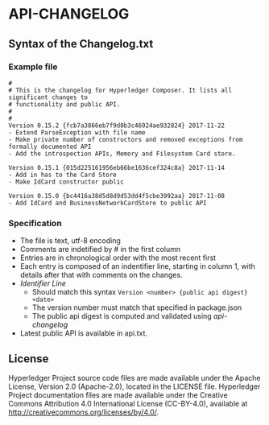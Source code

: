 # API-CHANGELOG

## Syntax of the Changelog.txt

### Example file
```
#
# This is the changelog for Hyperledger Composer. It lists all significant changes to
# functionality and public API.
#
#
Version 0.15.2 {fcb7a3866eb7f9d0b3c46924ae932824} 2017-11-22
- Extend ParseException with file name
- Make private number of constructors and removed exceptions from formally documented API
- Add the introspection APIs, Memory and Filesystem Card store.

Version 0.15.1 {015d225161956eb66be1636cef324c8a} 2017-11-14
- Add in has to the Card Store
- Make IdCard constructor public

Version 0.15.0 {bc4416a38d5d8d9d53dd4f5cbe3992aa} 2017-11-08
- Add IdCard and BusinessNetworkCardStore to public API

```

### Specification

- The file is text, utf-8 encoding
- Comments are indetified by # in the first column
- Entries are in chronological order with the most recent first 
- Each entry is composed of an indentifier line, starting in column 1, with details after that with comments on the changes.
- *Identifier Line*
    - Should match this syntax  `Version <number> {public api digest} <date>`
    - The version number must match that specified in package.json
    - The public api digest is computed and validated using *api-changelog*
- Latest public API  is available in api.txt.

## License <a name="license"></a>
Hyperledger Project source code files are made available under the Apache License, Version 2.0 (Apache-2.0), located in the LICENSE file. Hyperledger Project documentation files are made available under the Creative Commons Attribution 4.0 International License (CC-BY-4.0), available at http://creativecommons.org/licenses/by/4.0/.